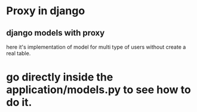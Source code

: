 # Proxy in django

## django models with proxy

here it's implementation of model for multi type of users without create a real table.

# go directly inside the application/models.py to see how to do it.
